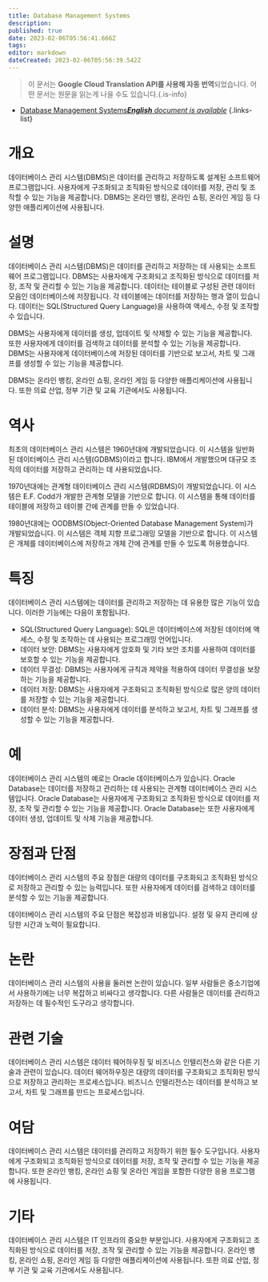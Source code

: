 ```yaml
---
title: Database Management Systems
description: 
published: true
date: 2023-02-06T05:56:41.666Z
tags: 
editor: markdown
dateCreated: 2023-02-06T05:56:39.542Z
---
```


> 이 문서는 **Google Cloud Translation API를 사용해 자동 번역**되었습니다.
어떤 문서는 원문을 읽는게 나을 수도 있습니다.{.is-info}



- [Database Management Systems***English** document is available*](/en/Knowledge-base/Dictionary/database-management-systems)
{.links-list}


# 개요
데이터베이스 관리 시스템(DBMS)은 데이터를 관리하고 저장하도록 설계된 소프트웨어 프로그램입니다. 사용자에게 구조화되고 조직화된 방식으로 데이터를 저장, 관리 및 조작할 수 있는 기능을 제공합니다. DBMS는 온라인 뱅킹, 온라인 쇼핑, 온라인 게임 등 다양한 애플리케이션에 사용됩니다.

# 설명
데이터베이스 관리 시스템(DBMS)은 데이터를 관리하고 저장하는 데 사용되는 소프트웨어 프로그램입니다. DBMS는 사용자에게 구조화되고 조직화된 방식으로 데이터를 저장, 조작 및 관리할 수 있는 기능을 제공합니다. 데이터는 테이블로 구성된 관련 데이터 모음인 데이터베이스에 저장됩니다. 각 테이블에는 데이터를 저장하는 행과 열이 있습니다. 데이터는 SQL(Structured Query Language)을 사용하여 액세스, 수정 및 조작할 수 있습니다.

DBMS는 사용자에게 데이터를 생성, 업데이트 및 삭제할 수 있는 기능을 제공합니다. 또한 사용자에게 데이터를 검색하고 데이터를 분석할 수 있는 기능을 제공합니다. DBMS는 사용자에게 데이터베이스에 저장된 데이터를 기반으로 보고서, 차트 및 그래프를 생성할 수 있는 기능을 제공합니다.

DBMS는 온라인 뱅킹, 온라인 쇼핑, 온라인 게임 등 다양한 애플리케이션에 사용됩니다. 또한 의료 산업, 정부 기관 및 교육 기관에서도 사용됩니다.

# 역사
최초의 데이터베이스 관리 시스템은 1960년대에 개발되었습니다. 이 시스템을 일반화된 데이터베이스 관리 시스템(GDBMS)이라고 합니다. IBM에서 개발했으며 대규모 조직의 데이터를 저장하고 관리하는 데 사용되었습니다.

1970년대에는 관계형 데이터베이스 관리 시스템(RDBMS)이 개발되었습니다. 이 시스템은 E.F. Codd가 개발한 관계형 모델을 기반으로 합니다. 이 시스템을 통해 데이터를 테이블에 저장하고 테이블 간에 관계를 만들 수 있었습니다.

1980년대에는 OODBMS(Object-Oriented Database Management System)가 개발되었습니다. 이 시스템은 객체 지향 프로그래밍 모델을 기반으로 합니다. 이 시스템은 개체를 데이터베이스에 저장하고 개체 간에 관계를 만들 수 있도록 허용했습니다.

# 특징
데이터베이스 관리 시스템에는 데이터를 관리하고 저장하는 데 유용한 많은 기능이 있습니다. 이러한 기능에는 다음이 포함됩니다.

- SQL(Structured Query Language): SQL은 데이터베이스에 저장된 데이터에 액세스, 수정 및 조작하는 데 사용되는 프로그래밍 언어입니다.
- 데이터 보안: DBMS는 사용자에게 암호화 및 기타 보안 조치를 사용하여 데이터를 보호할 수 있는 기능을 제공합니다.
- 데이터 무결성: DBMS는 사용자에게 규칙과 제약을 적용하여 데이터 무결성을 보장하는 기능을 제공합니다.
- 데이터 저장: DBMS는 사용자에게 구조화되고 조직화된 방식으로 많은 양의 데이터를 저장할 수 있는 기능을 제공합니다.
- 데이터 분석: DBMS는 사용자에게 데이터를 분석하고 보고서, 차트 및 그래프를 생성할 수 있는 기능을 제공합니다.

# 예
데이터베이스 관리 시스템의 예로는 Oracle 데이터베이스가 있습니다. Oracle Database는 데이터를 저장하고 관리하는 데 사용되는 관계형 데이터베이스 관리 시스템입니다. Oracle Database는 사용자에게 구조화되고 조직화된 방식으로 데이터를 저장, 조작 및 관리할 수 있는 기능을 제공합니다. Oracle Database는 또한 사용자에게 데이터 생성, 업데이트 및 삭제 기능을 제공합니다.

# 장점과 단점
데이터베이스 관리 시스템의 주요 장점은 대량의 데이터를 구조화되고 조직화된 방식으로 저장하고 관리할 수 있는 능력입니다. 또한 사용자에게 데이터를 검색하고 데이터를 분석할 수 있는 기능을 제공합니다.

데이터베이스 관리 시스템의 주요 단점은 복잡성과 비용입니다. 설정 및 유지 관리에 상당한 시간과 노력이 필요합니다.

# 논란
데이터베이스 관리 시스템의 사용을 둘러싼 논란이 있습니다. 일부 사람들은 중소기업에서 사용하기에는 너무 복잡하고 비싸다고 생각합니다. 다른 사람들은 데이터를 관리하고 저장하는 데 필수적인 도구라고 생각합니다.

# 관련 기술
데이터베이스 관리 시스템은 데이터 웨어하우징 및 비즈니스 인텔리전스와 같은 다른 기술과 관련이 있습니다. 데이터 웨어하우징은 대량의 데이터를 구조화되고 조직화된 방식으로 저장하고 관리하는 프로세스입니다. 비즈니스 인텔리전스는 데이터를 분석하고 보고서, 차트 및 그래프를 만드는 프로세스입니다.

# 여담
데이터베이스 관리 시스템은 데이터를 관리하고 저장하기 위한 필수 도구입니다. 사용자에게 구조화되고 조직화된 방식으로 데이터를 저장, 조작 및 관리할 수 있는 기능을 제공합니다. 또한 온라인 뱅킹, 온라인 쇼핑 및 온라인 게임을 포함한 다양한 응용 프로그램에 사용됩니다.

# 기타
데이터베이스 관리 시스템은 IT 인프라의 중요한 부분입니다. 사용자에게 구조화되고 조직화된 방식으로 데이터를 저장, 조작 및 관리할 수 있는 기능을 제공합니다. 온라인 뱅킹, 온라인 쇼핑, 온라인 게임 등 다양한 애플리케이션에 사용됩니다. 또한 의료 산업, 정부 기관 및 교육 기관에서도 사용됩니다.